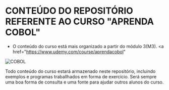 # CONTEÚDO DO REPOSITÓRIO REFERENTE AO CURSO "APRENDA COBOL"

- O conteúdo do curso está mais organizado a partir do módulo 3(M3).
  <a href="https://www.udemy.com/course/aprendacobol" </a>

![COBOL](https://img.shields.io/badge/cobol-%23323330.svg?style=for-the-badge&logo=cobol&logoColor=%23F7DF1E)


<p>Todo conteúdo do curso estará armazenado neste repositório, incluindo exemplos e programas traballhados em forma de exercício. Será sempre uma boa forma de consulta e uma fonte para ajudar outros alunos do curso.
</p>
